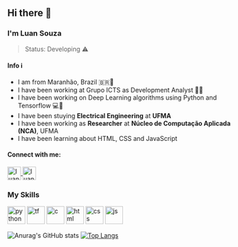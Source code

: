 ## Hi there 👋
### I'm Luan Souza
> Status: Developing ⚠️

#### Info ℹ️
- I am from Maranhão, Brazil 🇧🇷🌅
- I have been working at Grupo ICTS as Development Analyst 👨‍💻
- I have been working on Deep Learning algorithms using Python and Tensorflow 💻🧠
- I have been stuying **Electrical Engineering** at **UFMA**
- I have been working as **Researcher** at **Núcleo de Computação Aplicada (NCA)**, UFMA
- I have been learning about HTML, CSS and JavaScript

#### Connect with me:
<a href="https://www.linkedin.com/in/luan-de-souza-silva-75753b158/" target="_blank">
  <img align="center" alt="luan-linkedin" height="30" width="30" src="https://cdn.jsdelivr.net/npm/simple-icons@3.0.1/icons/linkedin.svg" style="max-width:100%;">  
</a>
<a href="https://www.instagram.com/luan.souuuza/" target="_blank">
  <img align="center" alt="luan-instagram" height="30" width="30" src="https://cdn.jsdelivr.net/npm/simple-icons@3.0.1/icons/instagram.svg" style="max-width:100%;">  
</a>

### My Skills
<img src="https://cdn.jsdelivr.net/gh/devicons/devicon/icons/python/python-original.svg" alt="python" width="40" height="40" style="max-width:100%;"></img>
<img src="https://cdn.jsdelivr.net/gh/devicons/devicon/icons/tensorflow/tensorflow-original.svg" alt="tf" width="40" height="40" style="max-width:100%;"></img>
<img src="https://cdn.jsdelivr.net/gh/devicons/devicon/icons/c/c-original.svg" alt="c" width="40" height="40" style="max-width:100%;"></img>
<img src="https://cdn.jsdelivr.net/gh/devicons/devicon/icons/html5/html5-original.svg" alt="html" width="40" height="40" style="max-width:100%;"></img>
<img src="https://cdn.jsdelivr.net/gh/devicons/devicon/icons/css3/css3-original.svg" alt="css" width="40" height="40" style="max-width:100%;"></img>
<img src="https://cdn.jsdelivr.net/gh/devicons/devicon/icons/javascript/javascript-original.svg" alt="js" width="40" height="40" style="max-width:100%;"></img>

![Anurag's GitHub stats](https://github-readme-stats.vercel.app/api?username=luansouzasilva31&show_icons=true&theme=dark)
[![Top Langs](https://github-readme-stats.vercel.app/api/top-langs/?username=luansouzasilva31&layout=compact)](https://github.com/luansouzasilva31/github-readme-stats)



